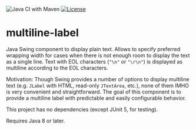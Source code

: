 ![Java CI with Maven](https://github.com/parubok/multiline-label/workflows/Java%20CI%20with%20Maven/badge.svg?branch=master)
[![License](https://img.shields.io/badge/License-Apache%202.0-blue.svg)](https://github.com/parubok/multiline-label/blob/master/LICENSE)

# multiline-label

Java Swing component to display plain text. Allows to specify preferred wrapping width for cases when there is not enough room to display the text as a single line. Text with EOL characters (`"\n"` or `"\r\n"`) is displayed as multiline according to the EOL characters.

Motivation: Though Swing provides a number of options to display multiline text (e.g. `JLabel` with HTML, read-only `JTextArea`, etc.), none of them IMHO is very convenient and straightforward.
The goal of this component is to provide a multiline label with predictable and easily configurable behavior.

This project has no dependencies (except JUnit 5, for testing).

Requires Java 8 or later.
